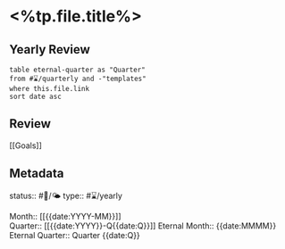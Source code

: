 
# <%tp.file.title%>

## Yearly Review

```dataview
table eternal-quarter as "Quarter"
from #⌛/quarterly and -"templates"
where this.file.link
sort date asc
```


## Review
[[Goals]]


## Metadata
status:: #🌲/🌤
type:: #⌛/yearly 

Month:: [[{{date:YYYY-MM}}]]  
Quarter:: [[{{date:YYYY}}-Q{{date:Q}}]]
Eternal Month:: {{date:MMMM}}
Eternal Quarter:: Quarter {{date:Q}}